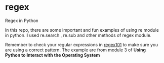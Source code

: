# regex
Regex in Python 

In this repo, there are some important and fun examples of using re module in python.
I used re.search , re.sub and other methods of regex module.

Remember to check your regular expressions in [regex101](https://regex101.com/) to make sure you are using a correct pattern.
The example are from module 3 of **Using Python to Interact with the Operating System**
